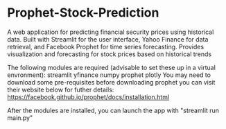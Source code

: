 # Prophet-Stock-Prediction
A web application for predicting financial security prices using historical data. Built with Streamlit for the user interface, Yahoo Finance for data retrieval, and Facebook Prophet for time series forecasting.  Provides visualization and forecasting for stock prices based on historical trends

The following modules are required (advisable to set these up in a virtual envronment):
    streamlit yfinance numpy prophet plotly
You may need to download some pre-requisites before downloading prophet you can visit their website below for futher details:
https://facebook.github.io/prophet/docs/installation.html

After the modules are installed, you can launch the app with "streamlit run main.py"

